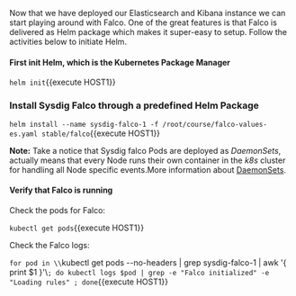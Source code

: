 Now that we have deployed our Elasticsearch and Kibana instance we can start playing around with Falco. One of the great features is that Falco is delivered as Helm package which makes it super-easy to setup. Follow the activities below to initiate Helm.

#### First init Helm, which is the Kubernetes Package Manager

`helm init`{{execute HOST1}}

### Install Sysdig Falco through a predefined Helm Package

`helm install --name sysdig-falco-1 -f /root/course/falco-values-es.yaml stable/falco`{{execute HOST1}}

**Note:** Take a notice that Sysdig falco Pods are deployed as *DaemonSets*, actually means that every Node runs their own container in the *k8s* cluster for handling all Node specific events.More information about [DaemonSets]().

#### Verify that Falco is running 

Check the pods for Falco:

`kubectl get pods`{{execute HOST1}}

Check the Falco logs:  

`for pod in \\`kubectl get pods --no-headers | grep sysdig-falco-1 | awk '{ print $1 }'\\`; do kubectl logs $pod | grep -e "Falco initialized" -e "Loading rules" ; done`{{execute HOST1}}
